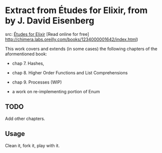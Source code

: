 # Extract from Études for Elixir, from by J. David Eisenberg

src: [Études for Elixir](http://chimera.labs.oreilly.com/books/1234000001642)
     [Read online for free] http://chimera.labs.oreilly.com/books/1234000001642/index.html)

This work covers and extends (in some cases) the following chapters of the aformentioned book: 
  - chap 7. Hashes,
  - chap 8. Higher Order Functions and List Comprehensions
  - chap 9. Processes (WIP)

  - a work on re-implementing portion of Enum

  
## TODO
  Add other chapters.

## Usage
  Clean it, fork it, play with it.
  
